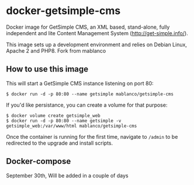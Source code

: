 # docker-getsimple-cms

Docker image for GetSimple CMS, an XML based, stand-alone, fully independent and lite Content Management System (<http://get-simple.info/>).

This image sets up a development environment and relies on Debian Linux, Apache 2 and PHP8. Fork from mablanco

## How to use this image

This will start a GetSimple CMS instance listening on port 80:

    $ docker run -d -p 80:80 --name getsimple mablanco/getsimple-cms

If you'd like persistance, you can create a volume for that purpose:

    $ docker volume create getsimple_web
    $ docker run -d -p 80:80 --name getsimple -v getsimple_web:/var/www/html mablanco/getsimple-cms

Once the container is running for the first time, navigate to `/admin` to be redirected to the upgrade and install scripts.

## Docker-compose

September 30th, Will be added in a couple of days